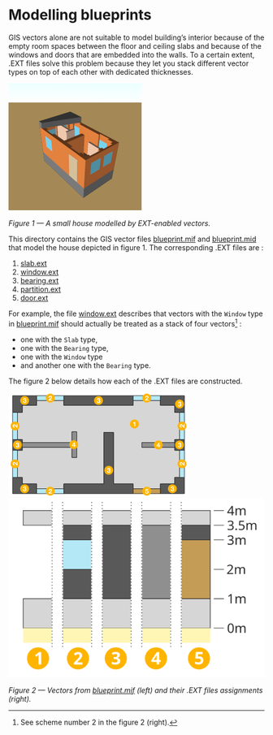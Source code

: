 # Modelling blueprints

GIS vectors alone are not suitable to model building’s interior because of the empty room spaces between the floor and ceiling slabs and because of the windows and doors that are embedded into the walls. To a certain extent, .EXT files solve this problem because they let you stack different vector types on top of each other with dedicated thicknesses.

![](3d-render.png)  

*Figure 1 — A small house modelled by EXT-enabled vectors.*

This directory contains the GIS vector files [blueprint.mif](blueprint.mif) and [blueprint.mid](blueprint.mid) that model the house depicted in figure 1. The corresponding .EXT files are :

1. [slab.ext](slab.ext)
2. [window.ext](window.ext)
3. [bearing.ext](bearing.ext)
4. [partition.ext](partition.ext)
5. [door.ext](door.ext)

For example, the file [window.ext](window.ext) describes that vectors with the `Window` type in [blueprint.mif](blueprint.mif) should actually be treated as a stack of four vectors[^scheme] :

- one with the `Slab` type,
- one with the `Bearing` type,
- one with the `Window` type
- and another one with the `Bearing` type.

The figure 2 below details how each of the .EXT files are constructed.

[^scheme]: See scheme number 2 in the figure 2 (right).

![](blueprint.png) ![](assignments.svg)

*Figure 2 — Vectors from [blueprint.mif](blueprint.mif) (left) and their .EXT files assignments (right).*

